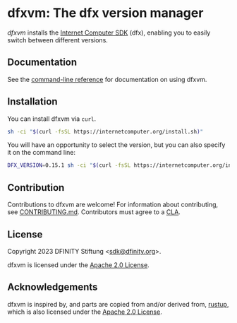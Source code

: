 # dfxvm: The dfx version manager

*dfxvm* installs the [Internet Computer SDK][sdk] (dfx), enabling you
to easily switch between different versions.

## Documentation

See the [command-line reference][cli-reference] for
documentation on using dfxvm.

## Installation

You can install dfxvm via `curl`.

``` bash
sh -ci "$(curl -fsSL https://internetcomputer.org/install.sh)"
```

You will have an opportunity to select the version,
but you can also specify it on the command line:

``` bash
DFX_VERSION=0.15.1 sh -ci "$(curl -fsSL https://internetcomputer.org/install.sh)"
```

## Contribution

Contributions to dfxvm are welcome! For information about contributing,
see [CONTRIBUTING.md][contributing]. Contributors must agree to a [CLA][cla].

## License

Copyright 2023 DFINITY Stiftung \<sdk@dfinity.org\>.

dfxvm is licensed under the [Apache 2.0 License][license].

## Acknowledgements

dfxvm is inspired by, and parts are copied from and/or derived from, [rustup][rustup],
which is also licensed under the [Apache 2.0 License][license].

[cla]: https://github.com/dfinity/cla/blob/main/CLA.md
[cli-reference]: https://github.com/dfinity/dfxvm/blob/main/docs/cli-reference/index.md
[contributing]: https://github.com/dfinity/dfxvm/blob/main/CONTRIBUTING.md
[license]: https://github.com/dfinity/dfxvm/blob/main/LICENSE
[rustup]: https://github.com/rust-lang/rustup
[sdk]: https://github.com/dfinity/sdk
